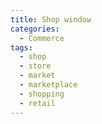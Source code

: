 ```yaml
---
title: Shop window
categories:
  - Commerce
tags:
  - shop
  - store
  - market
  - marketplace
  - shopping
  - retail
---
```

